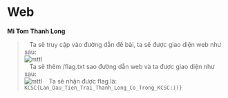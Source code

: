 # Web

**Mi Tom Thanh Long**<br/>
>&nbsp;&nbsp;&nbsp;Ta sẽ truy cập vào đường dẫn đề bài, ta sẽ được giao diện web như sau:<br/>
![mttl](https://github.com/ng0cph0ng/KCSC-Recruitment/assets/93986136/b95f6dca-03b8-4d19-933c-bef4bc273715)<br/>
&nbsp;&nbsp;&nbsp;Ta sẽ thêm /flag.txt sao đường dẫn web và ta được giao diện như sau:<br/>
![mttl](https://github.com/ng0cph0ng/KCSC-Recruitment/assets/93986136/4fe1200f-10f9-47b5-84ed-d4c82c2e4967)
&nbsp;&nbsp;&nbsp;Ta sẽ nhận được flag là: ``KCSC{Lan_Dau_Tien_Trai_Thanh_Long_Co_Trong_KCSC:))}``
